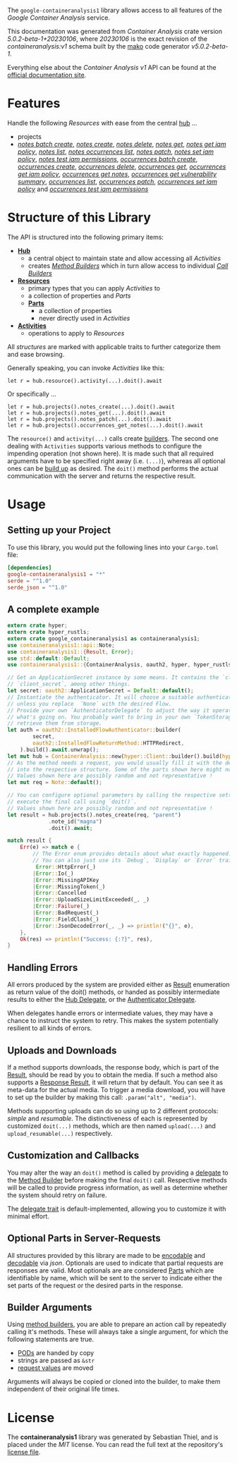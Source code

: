 <!---
DO NOT EDIT !
This file was generated automatically from 'src/generator/templates/api/README.md.mako'
DO NOT EDIT !
-->
The `google-containeranalysis1` library allows access to all features of the *Google Container Analysis* service.

This documentation was generated from *Container Analysis* crate version *5.0.2-beta-1+20230106*, where *20230106* is the exact revision of the *containeranalysis:v1* schema built by the [mako](http://www.makotemplates.org/) code generator *v5.0.2-beta-1*.

Everything else about the *Container Analysis* *v1* API can be found at the
[official documentation site](https://cloud.google.com/container-analysis/api/reference/rest/).
# Features

Handle the following *Resources* with ease from the central [hub](https://docs.rs/google-containeranalysis1/5.0.2-beta-1+20230106/google_containeranalysis1/ContainerAnalysis) ... 

* projects
 * [*notes batch create*](https://docs.rs/google-containeranalysis1/5.0.2-beta-1+20230106/google_containeranalysis1/api::ProjectNoteBatchCreateCall), [*notes create*](https://docs.rs/google-containeranalysis1/5.0.2-beta-1+20230106/google_containeranalysis1/api::ProjectNoteCreateCall), [*notes delete*](https://docs.rs/google-containeranalysis1/5.0.2-beta-1+20230106/google_containeranalysis1/api::ProjectNoteDeleteCall), [*notes get*](https://docs.rs/google-containeranalysis1/5.0.2-beta-1+20230106/google_containeranalysis1/api::ProjectNoteGetCall), [*notes get iam policy*](https://docs.rs/google-containeranalysis1/5.0.2-beta-1+20230106/google_containeranalysis1/api::ProjectNoteGetIamPolicyCall), [*notes list*](https://docs.rs/google-containeranalysis1/5.0.2-beta-1+20230106/google_containeranalysis1/api::ProjectNoteListCall), [*notes occurrences list*](https://docs.rs/google-containeranalysis1/5.0.2-beta-1+20230106/google_containeranalysis1/api::ProjectNoteOccurrenceListCall), [*notes patch*](https://docs.rs/google-containeranalysis1/5.0.2-beta-1+20230106/google_containeranalysis1/api::ProjectNotePatchCall), [*notes set iam policy*](https://docs.rs/google-containeranalysis1/5.0.2-beta-1+20230106/google_containeranalysis1/api::ProjectNoteSetIamPolicyCall), [*notes test iam permissions*](https://docs.rs/google-containeranalysis1/5.0.2-beta-1+20230106/google_containeranalysis1/api::ProjectNoteTestIamPermissionCall), [*occurrences batch create*](https://docs.rs/google-containeranalysis1/5.0.2-beta-1+20230106/google_containeranalysis1/api::ProjectOccurrenceBatchCreateCall), [*occurrences create*](https://docs.rs/google-containeranalysis1/5.0.2-beta-1+20230106/google_containeranalysis1/api::ProjectOccurrenceCreateCall), [*occurrences delete*](https://docs.rs/google-containeranalysis1/5.0.2-beta-1+20230106/google_containeranalysis1/api::ProjectOccurrenceDeleteCall), [*occurrences get*](https://docs.rs/google-containeranalysis1/5.0.2-beta-1+20230106/google_containeranalysis1/api::ProjectOccurrenceGetCall), [*occurrences get iam policy*](https://docs.rs/google-containeranalysis1/5.0.2-beta-1+20230106/google_containeranalysis1/api::ProjectOccurrenceGetIamPolicyCall), [*occurrences get notes*](https://docs.rs/google-containeranalysis1/5.0.2-beta-1+20230106/google_containeranalysis1/api::ProjectOccurrenceGetNoteCall), [*occurrences get vulnerability summary*](https://docs.rs/google-containeranalysis1/5.0.2-beta-1+20230106/google_containeranalysis1/api::ProjectOccurrenceGetVulnerabilitySummaryCall), [*occurrences list*](https://docs.rs/google-containeranalysis1/5.0.2-beta-1+20230106/google_containeranalysis1/api::ProjectOccurrenceListCall), [*occurrences patch*](https://docs.rs/google-containeranalysis1/5.0.2-beta-1+20230106/google_containeranalysis1/api::ProjectOccurrencePatchCall), [*occurrences set iam policy*](https://docs.rs/google-containeranalysis1/5.0.2-beta-1+20230106/google_containeranalysis1/api::ProjectOccurrenceSetIamPolicyCall) and [*occurrences test iam permissions*](https://docs.rs/google-containeranalysis1/5.0.2-beta-1+20230106/google_containeranalysis1/api::ProjectOccurrenceTestIamPermissionCall)




# Structure of this Library

The API is structured into the following primary items:

* **[Hub](https://docs.rs/google-containeranalysis1/5.0.2-beta-1+20230106/google_containeranalysis1/ContainerAnalysis)**
    * a central object to maintain state and allow accessing all *Activities*
    * creates [*Method Builders*](https://docs.rs/google-containeranalysis1/5.0.2-beta-1+20230106/google_containeranalysis1/client::MethodsBuilder) which in turn
      allow access to individual [*Call Builders*](https://docs.rs/google-containeranalysis1/5.0.2-beta-1+20230106/google_containeranalysis1/client::CallBuilder)
* **[Resources](https://docs.rs/google-containeranalysis1/5.0.2-beta-1+20230106/google_containeranalysis1/client::Resource)**
    * primary types that you can apply *Activities* to
    * a collection of properties and *Parts*
    * **[Parts](https://docs.rs/google-containeranalysis1/5.0.2-beta-1+20230106/google_containeranalysis1/client::Part)**
        * a collection of properties
        * never directly used in *Activities*
* **[Activities](https://docs.rs/google-containeranalysis1/5.0.2-beta-1+20230106/google_containeranalysis1/client::CallBuilder)**
    * operations to apply to *Resources*

All *structures* are marked with applicable traits to further categorize them and ease browsing.

Generally speaking, you can invoke *Activities* like this:

```Rust,ignore
let r = hub.resource().activity(...).doit().await
```

Or specifically ...

```ignore
let r = hub.projects().notes_create(...).doit().await
let r = hub.projects().notes_get(...).doit().await
let r = hub.projects().notes_patch(...).doit().await
let r = hub.projects().occurrences_get_notes(...).doit().await
```

The `resource()` and `activity(...)` calls create [builders][builder-pattern]. The second one dealing with `Activities` 
supports various methods to configure the impending operation (not shown here). It is made such that all required arguments have to be 
specified right away (i.e. `(...)`), whereas all optional ones can be [build up][builder-pattern] as desired.
The `doit()` method performs the actual communication with the server and returns the respective result.

# Usage

## Setting up your Project

To use this library, you would put the following lines into your `Cargo.toml` file:

```toml
[dependencies]
google-containeranalysis1 = "*"
serde = "^1.0"
serde_json = "^1.0"
```

## A complete example

```Rust
extern crate hyper;
extern crate hyper_rustls;
extern crate google_containeranalysis1 as containeranalysis1;
use containeranalysis1::api::Note;
use containeranalysis1::{Result, Error};
use std::default::Default;
use containeranalysis1::{ContainerAnalysis, oauth2, hyper, hyper_rustls, chrono, FieldMask};

// Get an ApplicationSecret instance by some means. It contains the `client_id` and 
// `client_secret`, among other things.
let secret: oauth2::ApplicationSecret = Default::default();
// Instantiate the authenticator. It will choose a suitable authentication flow for you, 
// unless you replace  `None` with the desired Flow.
// Provide your own `AuthenticatorDelegate` to adjust the way it operates and get feedback about 
// what's going on. You probably want to bring in your own `TokenStorage` to persist tokens and
// retrieve them from storage.
let auth = oauth2::InstalledFlowAuthenticator::builder(
        secret,
        oauth2::InstalledFlowReturnMethod::HTTPRedirect,
    ).build().await.unwrap();
let mut hub = ContainerAnalysis::new(hyper::Client::builder().build(hyper_rustls::HttpsConnectorBuilder::new().with_native_roots().https_or_http().enable_http1().enable_http2().build()), auth);
// As the method needs a request, you would usually fill it with the desired information
// into the respective structure. Some of the parts shown here might not be applicable !
// Values shown here are possibly random and not representative !
let mut req = Note::default();

// You can configure optional parameters by calling the respective setters at will, and
// execute the final call using `doit()`.
// Values shown here are possibly random and not representative !
let result = hub.projects().notes_create(req, "parent")
             .note_id("magna")
             .doit().await;

match result {
    Err(e) => match e {
        // The Error enum provides details about what exactly happened.
        // You can also just use its `Debug`, `Display` or `Error` traits
         Error::HttpError(_)
        |Error::Io(_)
        |Error::MissingAPIKey
        |Error::MissingToken(_)
        |Error::Cancelled
        |Error::UploadSizeLimitExceeded(_, _)
        |Error::Failure(_)
        |Error::BadRequest(_)
        |Error::FieldClash(_)
        |Error::JsonDecodeError(_, _) => println!("{}", e),
    },
    Ok(res) => println!("Success: {:?}", res),
}

```
## Handling Errors

All errors produced by the system are provided either as [Result](https://docs.rs/google-containeranalysis1/5.0.2-beta-1+20230106/google_containeranalysis1/client::Result) enumeration as return value of
the doit() methods, or handed as possibly intermediate results to either the 
[Hub Delegate](https://docs.rs/google-containeranalysis1/5.0.2-beta-1+20230106/google_containeranalysis1/client::Delegate), or the [Authenticator Delegate](https://docs.rs/yup-oauth2/*/yup_oauth2/trait.AuthenticatorDelegate.html).

When delegates handle errors or intermediate values, they may have a chance to instruct the system to retry. This 
makes the system potentially resilient to all kinds of errors.

## Uploads and Downloads
If a method supports downloads, the response body, which is part of the [Result](https://docs.rs/google-containeranalysis1/5.0.2-beta-1+20230106/google_containeranalysis1/client::Result), should be
read by you to obtain the media.
If such a method also supports a [Response Result](https://docs.rs/google-containeranalysis1/5.0.2-beta-1+20230106/google_containeranalysis1/client::ResponseResult), it will return that by default.
You can see it as meta-data for the actual media. To trigger a media download, you will have to set up the builder by making
this call: `.param("alt", "media")`.

Methods supporting uploads can do so using up to 2 different protocols: 
*simple* and *resumable*. The distinctiveness of each is represented by customized 
`doit(...)` methods, which are then named `upload(...)` and `upload_resumable(...)` respectively.

## Customization and Callbacks

You may alter the way an `doit()` method is called by providing a [delegate](https://docs.rs/google-containeranalysis1/5.0.2-beta-1+20230106/google_containeranalysis1/client::Delegate) to the 
[Method Builder](https://docs.rs/google-containeranalysis1/5.0.2-beta-1+20230106/google_containeranalysis1/client::CallBuilder) before making the final `doit()` call. 
Respective methods will be called to provide progress information, as well as determine whether the system should 
retry on failure.

The [delegate trait](https://docs.rs/google-containeranalysis1/5.0.2-beta-1+20230106/google_containeranalysis1/client::Delegate) is default-implemented, allowing you to customize it with minimal effort.

## Optional Parts in Server-Requests

All structures provided by this library are made to be [encodable](https://docs.rs/google-containeranalysis1/5.0.2-beta-1+20230106/google_containeranalysis1/client::RequestValue) and 
[decodable](https://docs.rs/google-containeranalysis1/5.0.2-beta-1+20230106/google_containeranalysis1/client::ResponseResult) via *json*. Optionals are used to indicate that partial requests are responses 
are valid.
Most optionals are are considered [Parts](https://docs.rs/google-containeranalysis1/5.0.2-beta-1+20230106/google_containeranalysis1/client::Part) which are identifiable by name, which will be sent to 
the server to indicate either the set parts of the request or the desired parts in the response.

## Builder Arguments

Using [method builders](https://docs.rs/google-containeranalysis1/5.0.2-beta-1+20230106/google_containeranalysis1/client::CallBuilder), you are able to prepare an action call by repeatedly calling it's methods.
These will always take a single argument, for which the following statements are true.

* [PODs][wiki-pod] are handed by copy
* strings are passed as `&str`
* [request values](https://docs.rs/google-containeranalysis1/5.0.2-beta-1+20230106/google_containeranalysis1/client::RequestValue) are moved

Arguments will always be copied or cloned into the builder, to make them independent of their original life times.

[wiki-pod]: http://en.wikipedia.org/wiki/Plain_old_data_structure
[builder-pattern]: http://en.wikipedia.org/wiki/Builder_pattern
[google-go-api]: https://github.com/google/google-api-go-client

# License
The **containeranalysis1** library was generated by Sebastian Thiel, and is placed 
under the *MIT* license.
You can read the full text at the repository's [license file][repo-license].

[repo-license]: https://github.com/Byron/google-apis-rsblob/main/LICENSE.md

